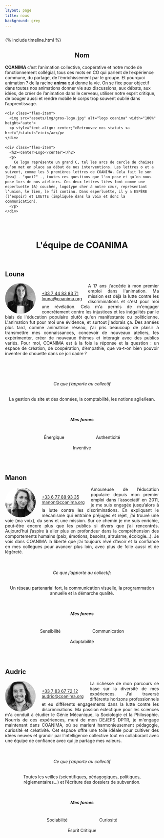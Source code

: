 ```yaml
---
layout: page
title: nous
background: grey
---
```

<head>
<script src="https://kit.fontawesome.com/ab10f6b37e.js" crossorigin="anonymous"></script>
</head>

<section class="page-section nous-section">
  <div class="container">
    <div class="row">
      <div class="col-lg-12 text-center">
        <h2 class="section-heading text-uppercase"></h2>
      </div>
    </div>
  </div>
</section>

{% include timeline.html %}


<div class="container">
  <div class="flex-container">
    <div class="flex-item">
      <h2><center>Nom</center></h2>
      <p>
        <strong>COANIMA</strong> c’est l’animation collective, coopérative et notre mode de fonctionnement collégial, tous ces mots en CO qui parlent de l’expérience commune, du partage, de l’enrichissement par le groupe. Et pourquoi animation ? de la racine <strong>anima</strong> qui donne la vie. On se fixe pour objectif dans toutes nos animations donner vie aux discussions, aux débats, aux idées, de créer de l’animation dans le cerveau, utiliser notre esprit critique, de bouger aussi et rendre mobile le corps trop souvent oublié dans l’apprentissage.
      </p>
    </div>

    <div class="flex-item">
      <img src="assets/img/gros-logo.jpg" alt="logo coanima" width="100%" height="auto">
      <p style="text-align: center;">Retrouvez nos statuts <a href="/statuts">ici</a></p>
    </div>

    <div class="flex-item">
      <h2><center>Logo</center></h2>
      <p>
        Ce logo représente un grand C, tel les arcs de cercle de chaises qu’on met en place au début de nos interventions. Les lettres o et a suivent, comme les 3 premières lettres de COANIMA. Cela fait le son [kwa] - "quoi?" -, toutes ces questions que l'on pose et qu’on nous pose lors de nos ateliers. Ces deux lettres liées font comme une esperluette (&) couchée, logotype cher à notre cœur, représentant l’union, le lien, le fil continu. Dans esperluette, il y a ESPÈRE (l’espoir) et LUETTE (impliquée dans la voix et donc la communication).
      </p>
    </div>
  </div>
</div>

<br> <!-- Ajoute un saut de ligne -->
<br> <!-- Ajoute un saut de ligne -->

# <center>L'équipe de COANIMA</center>
<br> <!-- Ajoute un saut de ligne -->

## Louna

<div style="float: left; margin-right: 20px; border-radius: 50px; width: 100px; height: 100px;">
  <img src="assets/img/team/photo-louna-500x500.jpg" alt="Louna" style="width: 100%; height: 100%; border-radius: 50%;" />
</div>

<!-- Informations de contact de Louna -->
<div class="contact-info">
  <i class="fa-solid fa-phone fa-lg" style="color: #49A695;"></i> <a href="tel:+33744838371">+33 7 44 83 83 71</a> <br>
  <i class="fa-solid fa-envelope fa-lg" style="color: #49A695;"></i> <a href="mailto:louna@coanima.org">louna@coanima.org</a>
</div>

<p class="description" style="text-align: justify;">A 17 ans j'accède à mon premier emploi dans l'animation. Ma mission est déjà la lutte contre les discriminations et c'est pour moi une révélation. Cela m'a permis de m'engager concrètement contre les injustices et les inégalités par le biais de l'éducation populaire plutôt qu'en manifestante ou politicienne. L'animation fut pour moi une évidence, et surtout j'adorais ça. Des années plus tard, comme animatrice réseau, j'ai pris beaucoup de plaisir à transmettre mes connaissances, concevoir de nouveaux ateliers, les expérimenter, créer de nouveaux thèmes et interagir avec des publics variés. Pour moi, COANIMA est à la fois la réponse et la question : un espace de création, de coopération, d’empathie, que va-t-on bien pouvoir inventer de chouette dans ce joli cadre ?</p>

<style>
/* Styles pour la version ordinateur */
.contact-info {
  float: left;
  margin-top: 25px;
  margin-right: 20px;
}

/* Styles pour la version mobile (écran de moins de 600px de largeur) */
@media (max-width: 600px) {
  .contact-info {
    float: none;
    margin: 0;
  }
  .description {
    margin-top: 25px;
  }
}
</style>


<br> <!-- Ajoute un saut de ligne -->

<br> <!-- Ajoute un saut de ligne -->


###### <center>Ce que j’apporte au collectif </center>
<center>La gestion du site et des données, la comptabilité, les notions agile/lean.</center>

<br> <!-- Ajoute un saut de ligne -->

##### <center>Mes forces</center>

<div style="text-align: center;">
  <div style="display: inline-block; text-align: center; margin-right: 50px;margin-left: 50px;">
    <i class="fa-solid fa-sun fa-3x" style="color: #49A695;"></i><br>
    Énergique
  </div>

  <div style="display: inline-block; text-align: center; margin-right: 50px;margin-left: 50px;">
    <i class="fa-regular fa-copyright fa-3x" style="color: #49A695;"></i><br>
    Authenticité
  </div>

  <div style="display: inline-block; text-align: center; margin-right: 50px;margin-left: 50px;">
    <i class="fa-solid fa-lightbulb fa-3x" style="color: #49A695;"></i><br>
    Inventive
  </div>
</div>

<br> <!-- Ajoute un saut de ligne -->
<br> <!-- Ajoute un saut de ligne -->

## Manon

<div style="float: left; margin-right: 20px; border-radius: 50px; width: 100px; height: 100px;">
  <img src="assets/img/team/photo-manon-500x500.jpeg" alt="Louna" style="width: 100%; height: 100%; border-radius: 50%;" />
</div>

<!-- Informations de contact de Louna -->
<div class="contact-info">
  <i class="fa-solid fa-phone fa-lg" style="color: #49A695;"></i> <a href="tel:+33677889335">+33 6 77 88 93 35</a> <br>
  <i class="fa-solid fa-envelope fa-lg" style="color: #49A695;"></i> <a href="mailto:manon@coanima.org">manon@coanima.org</a>
</div>

<p class="description" style="text-align: justify;">Amoureuse de l’éducation populaire depuis mon premier emploi dans l’associatif en 2011, je me suis engagée jusqu’alors à la lutte contre les discriminations. En expliquant le mécanisme qui entraîne préjugés et rejet, j’ai trouvé une voie (ma voix), du sens et une mission. Sur ce chemin je me suis enrichie, peut-être encore plus que les publics si divers que j’ai rencontrés. Aujourd’hui j’aspire à aller plus en profondeur dans la compréhension des comportements humains (paix, émotions, besoins, altruisme, écologie…). Je vois dans COANIMA la liberté que j’ai toujours rêvé d’avoir et la confiance en mes collègues pour avancer plus loin, avec plus de folie aussi et de légèreté.</p>

<style>
/* Styles pour la version ordinateur */
.contact-info {
  float: left;
  margin-top: 25px;
  margin-right: 20px;
}

/* Styles pour la version mobile (écran de moins de 600px de largeur) */
@media (max-width: 600px) {
  .contact-info {
    float: none;
    margin: 0;
  }
  .description {
    margin-top: 25px;
  }
}
</style>

<br> <!-- Ajoute un saut de ligne -->

###### <center>Ce que j’apporte au collectif:</center> 
<center>
Un réseau partenarial fort, la communication visuelle, la programmation annuelle et la démarche qualité.</center>



<br> <!-- Ajoute un saut de ligne -->

##### <center>Mes forces</center>
<div style="text-align: center;">
  <div style="display: inline-block; text-align: center; margin-right: 50px;margin-left: 50px;">
    <i class="fa-solid fa-heart-pulse fa-3x" style="color: #49A695;"></i><br>
    Sensibilité
  </div>

  <div style="display: inline-block; text-align: center; margin-right: 50px;margin-left: 50px;">
    <i class="fa-regular fa-comments fa-3x" style="color: #49A695;"></i><br>
    Communication
  </div>

  <div style="display: inline-block; text-align: center; margin-right: 50px;margin-left: 50px;">
    <i class="fa-brands fa-hotjar fa-3x" style="color: #49A695;"></i><br>
    Adaptabilité
  </div>
</div>

<br> <!-- Ajoute un saut de ligne -->
<br> <!-- Ajoute un saut de ligne -->


## Audric

<div style="float: left; margin-right: 20px; border-radius: 50px; width: 100px; height: 100px;">
  <img src="assets/img/team/photo-audric-500x500.jpg" alt="Louna" style="width: 100%; height: 100%; border-radius: 50%;" />
</div>

<!-- Informations de contact de Louna -->
<div class="contact-info">
  <i class="fa-solid fa-phone fa-lg" style="color: #49A695;"></i> <a href="tel:+33783677212">+33 7 83 67 72 12</a> <br>
  <i class="fa-solid fa-envelope fa-lg" style="color: #49A695;"></i> <a href="mailto:audric@coanima.org">audric@coanima.org</a>
</div>

<p class="description" style="text-align: justify;">La richesse de mon parcours se base sur la diversité de mes expériences. J’ai traversé différents horizons professionnels et eu différents engagements dans la lutte contre les discriminations. Ma passion éclectique pour les sciences m'a conduit à étudier le Génie Mécanique, la Sociologie et la Philosophie. Nourris de ces expériences, muni de mon DEJEPS DPTR, je m'engage maintenant dans COANIMA, où se marient harmonieusement pédagogie, curiosité et créativité. Cet espace offre une toile idéale pour cultiver des idées neuves et grandir par l’intelligence collective tout en collaborant avec une équipe de confiance avec qui je partage mes valeurs.</p>

<style>
/* Styles pour la version ordinateur */
.contact-info {
  float: left;
  margin-top: 25px;
  margin-right: 20px;
}

/* Styles pour la version mobile (écran de moins de 600px de largeur) */
@media (max-width: 600px) {
  .contact-info {
    float: none;
    margin: 0;
  }
  .description {
    margin-top: 25px;
  }
}
</style>
<br> <!-- Ajoute un saut de ligne -->

###### <center>Ce que j’apporte au collectif</center> 

<center>Toutes les veilles (scientifiques, pédagogiques, politiques, réglementaires…) et l’écriture des dossiers de subvention.</center>

<br> <!-- Ajoute un saut de ligne -->

##### <center>Mes forces</center>

<div style="text-align: center;">
  <div style="display: inline-block; text-align: center; margin-right: 50px;margin-left: 50px;">
    <i class="fa-solid fa-users fa-3x" style="color: #49A695;"></i><br>
    Sociabilité
  </div>

  <div style="display: inline-block; text-align: center; margin-right: 50px;margin-left: 50px;">
    <i class="fa-brands fa-searchengin fa-3x" style="color: #49A695;"></i><br>
    Curiosité
  </div>

  <div style="display: inline-block; text-align: center; margin-right: 50px;margin-left: 50px;">
    <i class="fa-solid fa-head-side-virus fa-3x" style="color: #49A695;"></i><br>
    Esprit Critique
  </div>
</div>

<br> <!-- Ajoute un saut de ligne -->

